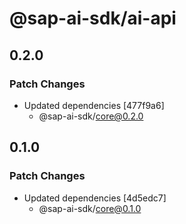 # @sap-ai-sdk/ai-api

## 0.2.0

### Patch Changes

- Updated dependencies [477f9a6]
  - @sap-ai-sdk/core@0.2.0

## 0.1.0

### Patch Changes

- Updated dependencies [4d5edc7]
  - @sap-ai-sdk/core@0.1.0
